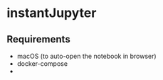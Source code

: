 # instantJupyter

## Requirements
* macOS (to auto-open the notebook in browser)
* docker-compose
* 